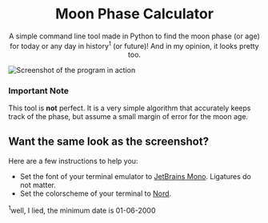 <h1 align="center"> Moon Phase Calculator </h1>

<p align="center">
  A simple command line tool made in Python to find the moon phase (or age) for today or any day in history<sup>1</sup> (or future)!
  And in my opinion, it looks pretty too.
</p>

![Screenshot of the program in action](https://github.com/shahmilav/moon-phase/blob/main/images/screenshot-moon.png)

### Important Note
This tool is **not** perfect. It is a very simple algorithm that accurately keeps track of the phase, but assume a small margin of error for the moon age.

## Want the same look as the screenshot?
Here are a few instructions to help you:
* Set the font of your terminal emulator to [JetBrains Mono](https://www.jetbrains.com/lp/mono/). Ligatures do not matter.
* Set the colorscheme of your terminal to [Nord](https://www.nordtheme.com).

<sup>1</sup>well, I lied, the minimum date is 01-06-2000
